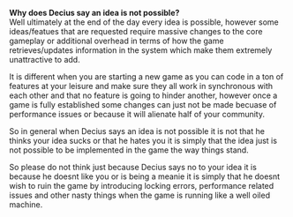 **Why does Decius say an idea is not possible?**  
Well ultimately at the end of the day every idea is possible, however some ideas/featues that are requested require massive changes to the core gameplay or additional overhead in terms of how the game retrieves/updates information in the system which make them extremely unattractive to add.

It is different when you are starting a new game as you can code in a ton of features at your leisure and make sure they all work in synchronous with each other and that no feature is going to hinder another, however once a game is fully established some changes can just not be made becuase of performance issues or because it will alienate half of your community.

So in general when Decius says an idea is not possible it is not that he thinks your idea sucks or that he hates you it is simply that the idea just is not possible to be implemented in the game the way things stand.

So please do not think just because Decius says no to your idea it is because he doesnt like you or is being a meanie it is simply that he doesnt wish to ruin the game by introducing locking errors, performance related issues and other nasty things when the game is running like a well oiled machine.